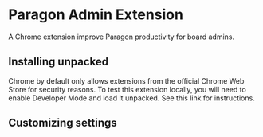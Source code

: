 # Paragon Admin Extension

A Chrome extension improve Paragon productivity for board admins.

## Installing unpacked

Chrome by default only allows extensions from the official Chrome Web Store for security reasons. To test this extension locally, you will need to enable Developer Mode and load it unpacked. See this link for instructions.

## Customizing settings

